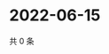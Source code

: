 # 2022-06-15

共 0 条

<!-- BEGIN WEIBO -->
<!-- 最后更新时间 Wed Jun 15 2022 23:17:11 GMT+0800 (China Standard Time) -->

<!-- END WEIBO -->
